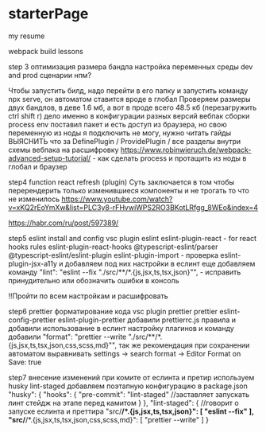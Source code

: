 # starterPage
my resume


webpack build lessons

step 3
оптимизация размера бандла
настройка переменных среды dev and prod 
сценарии нпм?

Чтобы запустить билд, надо перейти в его папку и запустить команду npx serve, он автоматом ставится вроде в глобал
Проверяем размеры двух бандлов, в деве 1.6 мб, а вот в проде всего 48.5 кб (перезагружить ctrl shift r) дело именно в конфигурации разных версий вебпак сборки
process env поставил пакет и есть доступ из браузера, но свою переменную из ноды я подключить не могу, нужно читать гайды
ВЫЯСНИТЬ что за DefinePlugin / ProvidePlugin / все разделы внутри схемы вебпака на расшифровку
https://www.robinwieruch.de/webpack-advanced-setup-tutorial/ - как сделать process и протащить из ноды в глобал и браузер

step4 
function react refresh (plugin)
Суть заключается в том чтобы перерендерить только изменившиеся компоненты и не трогать то что не изменилось
https://www.youtube.com/watch?v=xKQ2rEoYmXw&list=PLC3y8-rFHvwiWPS2RO3BKotLRfgg_8WEo&index=4

https://habr.com/ru/post/597389/

step5
eslint install and config
vsc plugin eslint
eslint-plugin-react - for react hooks rules
eslint-plugin-react-hooks
@typescript-eslint/parser
@typescript-eslint/eslint-plugin
eslint-plugin-import  - проверка
eslint-plugin-jsx-a11y
  и добавляем под них настройки в еслинт
  еще добавляем команду "lint": "eslint --fix \"./src/**/*.{js,jsx,ts,tsx,json}\"", - исправить принудительно или обозначить ошибки в консоль

  !!Пройти по всем настройкам и расшифровать

  step6
  prettier форматирование кода
  vsc plugin prettier
  prettier eslint-config-prettier eslint-plugin-prettier
  добавили prettierrc.js правила и добавили использование в еслинт настройку плагинов
  и команду добавили  "format": "prettier --write \"./src/**/*.{js,jsx,ts,tsx,json,css,scss,md}\"",
  так же рекомендация при сохранении автоматом выравнивать settings -> search format -> Editor Format on Save: true

  step7
  внесение изменений при комите от еслинта и претир
  используем husky lint-staged
  добавляем поэтапную конфигурацию в package.json
  "husky": {
    "hooks": {
      "pre-commit": "lint-staged" //заставляет запускать линт стейдж на этапе перед камитом
    }
  },
  "lint-staged": {  //говорит о запуске еслинта и преттира
    "src/**/*.{js,jsx,ts,tsx,json}": [
      "eslint --fix"
    ],
    "src/**/*.{js,jsx,ts,tsx,json,css,scss,md}": [
      "prettier --write"
    ]
  }